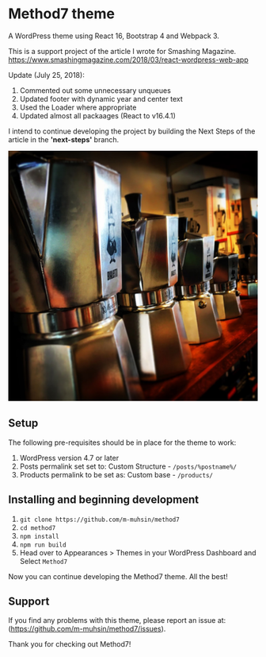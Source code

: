 # Method7 theme

A WordPress theme using React 16, Bootstrap 4 and Webpack 3.

This is a support project of the article I wrote for Smashing Magazine. https://www.smashingmagazine.com/2018/03/react-wordpress-web-app

Update (July 25, 2018):

1. Commented out some unnecessary unqueues
2. Updated footer with dynamic year and center text
3. Used the Loader where appropriate
4. Updated almost all packaages (React to v16.4.1)

I intend to continue developing the project by building the Next Steps of the article in the **'next-steps'** branch.

![screenshot](screenshot.jpg)

## Setup

The following pre-requisites should be in place for the theme to work:

1. WordPress version 4.7 or later
2. Posts permalink set set to: Custom Structure - `/posts/%postname%/`
3. Products permalink to be set as: Custom base - `/products/`

## Installing and beginning development

1. `git clone https://github.com/m-muhsin/method7`
2. `cd method7`
3. `npm install`
4. `npm run build`
5. Head over to Appearances > Themes in your WordPress Dashboard and Select `Method7`

Now you can continue developing the Method7 theme. All the best!

## Support

If you find any problems with this theme, please report an issue at:
(https://github.com/m-muhsin/method7/issues).

Thank you for checking out Method7!
